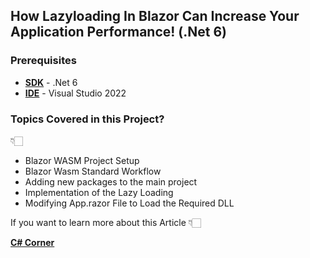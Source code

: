 ## How Lazyloading In Blazor Can Increase Your Application Performance! (.Net 6) 

### Prerequisites

- [**SDK**](https://dotnet.microsoft.com/en-us/download/visual-studio-sdks "SDK") - .Net 6
- [**IDE**](https://visualstudio.microsoft.com/vs/ "Visual Studio 2022") - Visual Studio 2022

### Topics Covered in this Project?

👇🏻

- Blazor WASM Project Setup
- Blazor Wasm Standard Workflow
- Adding new packages to the main project
- Implementation of the Lazy Loading
- Modifying App.razor File to Load the Required DLL


If you want to learn more about this Article 👇🏻

[**C# Corner**](https://www.c-sharpcorner.com/article/lazyloading-in-blazor/ "C# Corner")
